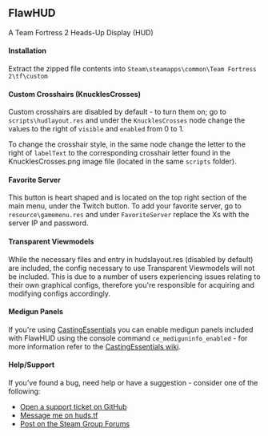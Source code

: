 ## FlawHUD

A Team Fortress 2 Heads-Up Display (HUD)

#### Installation
Extract the zipped file contents into `Steam\steamapps\common\Team Fortress 2\tf\custom`

#### Custom Crosshairs (KnucklesCrosses)
Custom crosshairs are disabled by default - to turn them on; go to `scripts\hudlayout.res` and under the `KnucklesCrosses` node change the values to the right of `visible` and `enabled` from 0 to 1.

To change the crosshair style, in the same node change the letter to the right of `labelText` to the corresponding crosshair letter found in the KnucklesCrosses.png image file (located in the same `scripts` folder).

#### Favorite Server
This button is heart shaped and is located on the top right section of the main menu, under the Twitch button. To add your favorite server, go to `resource\gamemenu.res` and under `FavoriteServer` replace the Xs with the server IP and password.

#### Transparent Viewmodels
While the necessary files and entry in hudslayout.res (disabled by default) are included, the config necessary to use Transparent Viewmodels will not be included. This is due to a number of users experiencing issues relating to their own graphical configs, therefore you're responsible for acquiring and modifying configs accordingly.

#### Medigun Panels
If you're using [CastingEssentials](https://github.com/PazerOP/CastingEssentials/releases/tag/r12) you can enable medigun panels included with FlawHUD using the console command `ce_mediguninfo_enabled` - for more information refer to the [CastingEssentials wiki](https://github.com/PazerOP/CastingEssentials/wiki).

#### Help/Support
If you've found a bug, need help or have a suggestion - consider one of the following:
* [Open a support ticket on GitHub](https://github.com/CriticalFlaw/FlawHUD/issues/new)
* [Message me on huds.tf](http://huds.tf/forum/private.php?action=send&uid=7083)
* [Post on the Steam Group Forums](https://steamcommunity.com/groups/FlawHUD/discussions)
